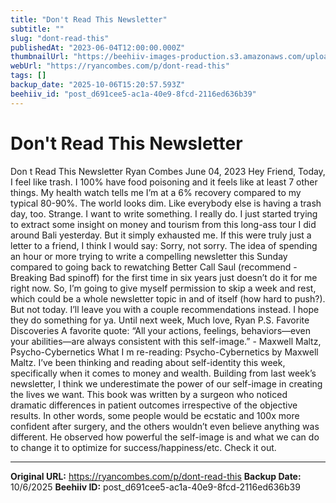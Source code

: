 ```yaml
---
title: "Don't Read This Newsletter"
subtitle: ""
slug: "dont-read-this"
publishedAt: "2023-06-04T12:00:00.000Z"
thumbnailUrl: "https://beehiiv-images-production.s3.amazonaws.com/uploads/asset/file/ccbc7c9f-12d3-4c38-924d-228caa906585/ron-mcclenny-EpHH_NKwKkE-unsplash.jpg?t=1685866836"
webUrl: "https://ryancombes.com/p/dont-read-this"
tags: []
backup_date: "2025-10-06T15:20:57.593Z"
beehiiv_id: "post_d691cee5-ac1a-40e9-8fcd-2116ed636b39"
---
```


# Don't Read This Newsletter



Don t Read This Newsletter Ryan Combes June 04, 2023 Hey Friend, Today, I feel like trash. I 100% have food poisoning and it feels like at least 7 other things. My health watch tells me I’m at a 6% recovery compared to my typical 80-90%. The world looks dim. Like everybody else is having a trash day, too. Strange. I want to write something. I really do. I just started trying to extract some insight on money and tourism from this long-ass tour I did around Bali yesterday. But it simply exhausted me. If this were truly just a letter to a friend, I think I would say: Sorry, not sorry. The idea of spending an hour or more trying to write a compelling newsletter this Sunday compared to going back to rewatching Better Call Saul (recommend - Breaking Bad spinoff) for the first time in six years just doesn’t do it for me right now. So, I’m going to give myself permission to skip a week and rest, which could be a whole newsletter topic in and of itself (how hard to push?). But not today. I’ll leave you with a couple recommendations instead. I hope they do something for ya. Until next week, Much love, Ryan P.S. Favorite Discoveries A favorite quote: “All your actions, feelings, behaviors—even your abilities—are always consistent with this self-image.” - Maxwell Maltz, Psycho-Cybernetics What I m re-reading: Psycho-Cybernetics by Maxwell Maltz. I’ve been thinking and reading about self-identity this week, specifically when it comes to money and wealth. Building from last week’s newsletter, I think we underestimate the power of our self-image in creating the lives we want. This book was written by a surgeon who noticed dramatic differences in patient outcomes irrespective of the objective results. In other words, some people would be ecstatic and 100x more confident after surgery, and the others wouldn’t even believe anything was different. He observed how powerful the self-image is and what we can do to change it to optimize for success/happiness/etc. Check it out.

---

**Original URL:** https://ryancombes.com/p/dont-read-this
**Backup Date:** 10/6/2025
**Beehiiv ID:** post_d691cee5-ac1a-40e9-8fcd-2116ed636b39
